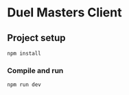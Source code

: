 # Duel Masters Client

## Project setup
```
npm install
```

### Compile and run
```
npm run dev
```